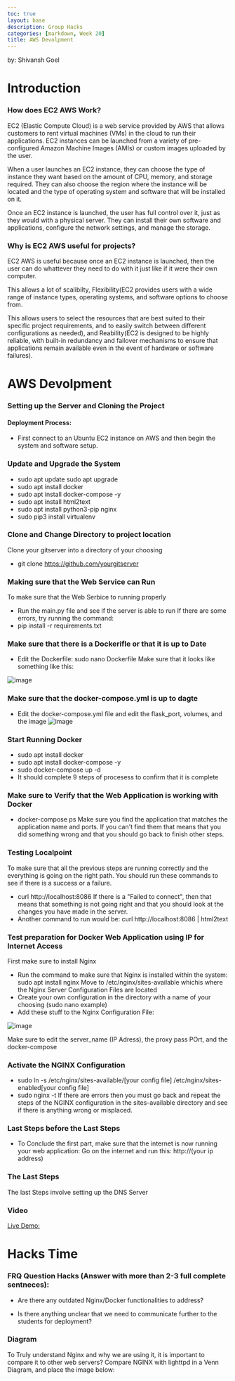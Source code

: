 ```yaml
---
toc: true
layout: base
description: Group Hacks
categories: [markdown, Week 20]
title: AWS Devolpment
---
```


by: Shivansh Goel

# Introduction
### How does EC2 AWS Work?
EC2 (Elastic Compute Cloud) is a web service provided by AWS that allows customers to rent virtual machines (VMs) in the cloud to run their applications. EC2 instances can be launched from a variety of pre-configured Amazon Machine Images (AMIs) or custom images uploaded by the user. 

When a user launches an EC2 instance, they can choose the type of instance they want based on the amount of CPU, memory, and storage required. They can also choose the region where the instance will be located and the type of operating system and software that will be installed on it. 

Once an EC2 instance is launched, the user has full control over it, just as they would with a physical server. They can install their own software and applications, configure the network settings, and manage the storage.

### Why is EC2 AWS useful for projects?
EC2 AWS is useful because once an EC2 instance is launched, then the user can do whattever they need to do with it just like if it were their own computer. 

This allows a lot of scalibilty, Flexibility(EC2 provides users with a wide range of instance types, operating systems, and software options to choose from. 

This allows users to select the resources that are best suited to their specific project requirements, and to easily switch between different configurations as needed), and Reability(EC2 is designed to be highly reliable, with built-in redundancy and failover mechanisms to ensure that applications remain available even in the event of hardware or software failures).

# AWS Devolpment

###  Setting up the Server and Cloning the Project

#### Deployment Process:
- First connect to an Ubuntu EC2 instance on AWS and then begin the system and software setup.

### Update and Upgrade  the System
- sudo apt update sudo apt upgrade
- sudo apt install docker
- sudo apt install docker-compose -y
- sudo apt install html2text
- sudo apt install python3-pip nginx
- sudo pip3 install virtualenv

###  Clone and Change Directory to project location
Clone your gitserver into a directory of your choosing
- git clone https://github.com/yourgitserver

### Making sure that the Web Service can Run
To make sure that the Web Serbice to running properly
- Run the main.py file and see if the server is able to run
If there are some errors, try running the command:
- pip install -r requirements.txt

###  Make sure that there is a Dockerifle or that it is up to Date
- Edit the Dockerfile: sudo nano Dockerfile
Make sure that it looks like something like this:


![image](https://vardaansinha.github.io/devops/images/dockerfile.PNG)



### Make sure that the docker-compose.yml is up to dagte
- Edit the docker-compose.yml file and edit the flask_port, volumes, and the image
![image](https://vardaansinha.github.io/devops/images/dockercompose.PNG)

### Start Running Docker
- sudo apt install docker
- sudo apt install docker-compose -y
- sudo docker-compose up -d
- It should complete 9 steps of procesess to confirm that it is complete

### Make sure to Verify that the Web Application is working with Docker
- docker-compose ps
Make sure you find the application that matches the application name and ports. If you can't find them that means that you did something wrong and that you should go back to finish other steps.


### Testing Localpoint
To make sure that all the previous steps are running correctly and the everything is going on the right path. You should run these commands to see if there is a success or a failure.
- curl http://localhost:8086
If there is a "Failed to connect", then that means that something is not going right and that you should look at the changes you have made in the server.
- Another command to run would be: curl http://localhost:8086 | html2text

###  Test preparation for Docker Web Application using IP for Internet Access
First make sure to install Nginx
- Run the command to make sure that Nginx is installed within the system: sudo apt install nginx
Move to /etc/nginx/sites-available whichis where the Nginx Server Configuration Files are located
- Create your own configuration in the directory with a name of your choosing (sudo nano example)
- Add these stuff to the Nginx Configuration File:

![image](https://vardaansinha.github.io/devops/images/nginxsitesenabled.PNG)

Make sure to edit the server_name (IP Adress), the proxy pass POrt, and the docker-compose

### Activate the NGINX Configuration
- sudo ln -s /etc/nginx/sites-available/[your config file] /etc/nginx/sites-enabled[your config file]
- sudo nginx -t
If there are errors then you must go back and repeat the steps of the NGINX configuration in the sites-available directory and see if there is anything wrong or misplaced.


### Last Steps before the Last Steps
- To Conclude the first part, make sure that the internet is now running your web application:
Go on the internet and run this: http://(your ip address)

### The Last Steps
The last Steps involve setting up the DNS Server

### Video
[Live Demo:](https://www.youtube.com/watch?v=QI67AGEeQdA)

# Hacks Time

### FRQ Question Hacks (Answer with more than 2-3 full complete sentneces):

- Are there any outdated Nginx/Docker functionalities to address?




- Is there anything unclear that we need to communicate further to the students for deployment?


### Diagram
To Truly understand Nginx and why we are using it, it is important to compare it to other web servers?
Compare NGINX with lighttpd in a Venn Diagram, and place the image below:



